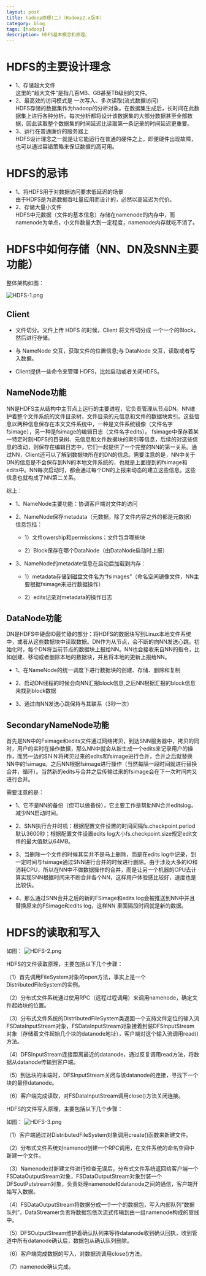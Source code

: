 ```yaml
---
layout: post
title: hadoop原理(二)（Hadoop2.x版本）
category: blog
tags: [hadoop]
description: HDFS基本概念和原理。
---
```



# HDFS的主要设计理念  

-  1、存储超大文件  
   这里的“超大文件”是指几百MB、GB甚至TB级别的文件。  
-  2、最高效的访问模式是 一次写入、多次读取(流式数据访问)  
   HDFS存储的数据集作为hadoop的分析对象。在数据集生成后，长时间在此数据集上进行各种分析。每次分析都将设计该数据集的大部分数据甚至全部数据，因此读取整个数据集的时间延迟比读取第一条记录的时间延迟更重要。  
-  3、运行在普通廉价的服务器上  
   HDFS设计理念之一就是让它能运行在普通的硬件之上，即便硬件出现故障，也可以通过容错策略来保证数据的高可用。

# HDFS的忌讳  
 
-  1、将HDFS用于对数据访问要求低延迟的场景   
   由于HDFS是为高数据吞吐量应用而设计的，必然以高延迟为代价。   
-  2、存储大量小文件    
   HDFS中元数据（文件的基本信息）存储在namenode的内存中，而namenode为单点，小文件数量大到一定程度，namenode内存就吃不消了。    

# HDFS中如何存储（NN、DN及SNN主要功能）

整体架构如图：

![HDFS-1.png](https://github.com/Yangtiancoder/Yangtiancoder.github.io/blob/master/assets/images/HDFS-1.png?raw=true)

## Client

-  文件切分。文件上传 HDFS 的时候，Client 将文件切分成 一个一个的Block，然后进行存储。  

-  与 NameNode 交互，获取文件的位置信息;与 DataNode 交互，读取或者写入数据。

-  Client提供一些命令来管理 HDFS，比如启动或者关闭HDFS。

## NameNode功能

NN是HDFS主从结构中主节点上运行的主要进程，它负责管理从节点DN。NN维护着整个文件系统的文件目录树，文件目录的元信息和文件的数据块索引。这些信息以两种信息保存在本文文件系统中，一种是文件系统镜像（文件名字fsimage），另一种是fsimage的编辑日志（文件名字edits）。  fsimage中保存着某一特定时刻HDFS的目录树、元信息和文件数据块的索引等信息，后续的对这些信息的改动，则保存在编辑日志中，它们一起提供了一个完整的NN的第一关系。通过NN，Client还可以了解到数据块所在的DN的信息。需要注意的是，NN中关于DN的信息是不会保存到NN的本地文件系统的，也就是上面提到的fsimage和edits中。NN每次启动时，都会通过每个DN的上报来动态的建立这些信息。这些信息也就构成了NN第二关系。

综上：

-  1、NameNode主要功能：协调客户端对文件的访问

-  2、NameNode保存metadata（元数据，除了文件内容之外的都是元数据）信息包括：

    -  1）文件owership和permissions；文件包含哪些块

    -  2）Block保存在哪个DataNode（由DataNode启动时上报）

-  3、NameNode的metadate信息在启动后加载到内存：

    -  1）metadata存储到磁盘文件名为“fsimages”（命名空间镜像文件，NN主要根据fsimage来进行数据操作）

    -  2）edits记录对metadata的操作日志


## DataNode功能

DN是HDFS中硬盘IO最忙碌的部分：将HDFS的数据块写到Linux本地文件系统中，或者从这些数据块中读取数据。DN作为从节点，会不断的向NN发送心跳。初始化时，每个DN将当前节点的数据块上报给NN。NN也会接收来自NN的指令，比如创建、移动或者删除本地的数据块，并且将本地的更新上报给NN。

-  1、在NameNode的统一调度下进行数据块的创建、存储、删除和复制  

-  2、启动DN线程的时候会向NN汇报block信息,之后NN根据汇报的block信息来找到block数据

-  3、通过向NN发送心跳保持与其联系（3秒一次）  

## SecondaryNameNode功能

首先是NN中的Fsimage和edits文件通过网络拷贝，到达SNN服务器中，拷贝的同时，用户的实时在操作数据，那么NN中就会从新生成一个edits来记录用户的操作，而另一边的SＮＮ将拷贝过来的edits和fsimage进行合并，合并之后就替换NN中的fsimage。之后NN根据fsimage进行操作（当然每隔一段时间就进行替换合并，循环）。当然新的edits与合并之后传输过来的fsimage会在下一次时间内又进行合并。


需要注意的是：  

-  1、它不是NN的备份（但可以做备份），它主要工作是帮助NN合并editslog，减少NN启动时间。  

-  2、SNN执行合并时机：根据配置文件设置的时间间隔fs.checkpoint.period默认3600秒；根据配置文件设置edits log大小fs.checkpoint.size规定edit文件的最大值默认64MB。  

-  3、当删除一个文件的时候其实并不是马上删除，而是在edits log中记录，到一定时间与fsimage通过SNN进行合并的时候进行删除。由于涉及大多的IO和消耗CPU，所以在NN中不做数据操作的合并，而是让另一个机器的CPU去计算实现SNN根据时间来不断合并各个NN，这样用户体验感比较好，速度也是比较快。  
  
-  4、那么通过SNN合并之后的新的FSimage和edits log会被推送到NN中并且替换原来的FSimage和edits log，这样NN 里面隔段时间就是新的数据。  


# HDFS的读取和写入

如图：
![HDFS-2.png](https://github.com/Yangtiancoder/Yangtiancoder.github.io/blob/master/assets/images/HDFS-2.png?raw=true)

HDFS的文件读取原理，主要包括以下几个步骤：  

（1）首先调用FileSystem对象的open方法，事实上是一个DistributedFileSystem的实例。  

（2）分布式文件系统通过使用RPC（远程过程调用）来调用namenode，确定文件起始块的位置。  

（3）分布式文件系统的DistributedFileSystem类返回一个支持文件定位的输入流FSDataInputStream对象，FSDataInputStream对象接着封装DFSInputStream对象（存储着文件起始几个块的datanode地址），客户端对这个输入流调用read()方法。    

（4）DFSInputStream连接距离最近的datanode，通过反复调用read方法，将数据从datanode传输到客户端。  

（5）到达块的末端时，DFSInputStream关闭与该datanode的连接，寻找下一个块的最佳datanode。  

（6）客户端完成读取，对FSDataInputStream调用close()方法关闭连接。  


HDFS的文件写入原理，主要包括以下几个步骤：

如图：
![HDFS-3.png](https://github.com/Yangtiancoder/Yangtiancoder.github.io/blob/master/assets/images/HDFS-3.png?raw=true)

（1）客户端通过对DistributedFileSystem对象调用create()函数来新建文件。  

（2）分布式文件系统对namenod创建一个RPC调用，在文件系统的命名空间中新建一个文件。  

（3）Namenode对新建文件进行检查无误后，分布式文件系统返回给客户端一个FSDataOutputStream对象，FSDataOutputStream对象封装一个DFSoutPutstream对象，负责处理namenode和datanode之间的通信，客户端开始写入数据。  

（4）FSDataOutputStream将数据分成一个一个的数据包，写入内部队列“数据队列”，DataStreamer负责将数据包依次流式传输到由一组namenode构成的管线中。  

（5）DFSOutputStream维护着确认队列来等待datanode收到确认回执，收到管道中所有datanode确认后，数据包从确认队列删除。  

（6）客户端完成数据的写入，对数据流调用close()方法。  

（7）namenode确认完成。  
